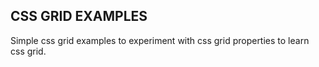 ## CSS GRID EXAMPLES

Simple css grid examples to experiment with css grid properties to learn css grid.